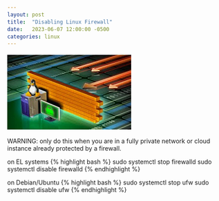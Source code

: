 ```yaml
---
layout: post
title:  "Disabling Linux Firewall"
date:   2023-06-07 12:00:00 -0500
categories: linux
---
```


![linux-firewall](/img/linux-firewall.jpg)

WARNING: only do this when you are in a fully private network or cloud instance already
protected by a firewall.

on EL systems
{% highlight bash %}
sudo systemctl stop firewalld
sudo systemctl disable firewalld
{% endhighlight %}

on Debian/Ubuntu
{% highlight bash %}
sudo systemctl stop ufw
sudo systemctl disable ufw
{% endhighlight %}


